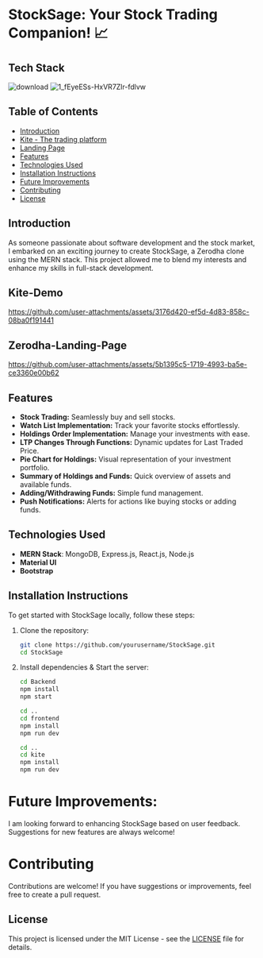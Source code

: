 # StockSage: Your Stock Trading Companion! 📈

## Tech Stack
![download](https://github.com/user-attachments/assets/67c3787c-50dd-486c-8d2a-1830b3069f80)
![1_fEyeESs-HxVR7Zlr-fdlvw](https://github.com/user-attachments/assets/a8868102-af69-4379-a8c1-6dd12a19a572)



## Table of Contents
- [Introduction](#introduction)
- [Kite - The trading platform](#Kite-Demo)
- [Landing Page](#Zerodha-Landing-Page)
- [Features](#features)
- [Technologies Used](#technologies-used)
- [Installation Instructions](#installation-instructions)
- [Future Improvements](#future-improvements)
- [Contributing](#contributing)
- [License](#license)

## Introduction
As someone passionate about software development and the stock market, I embarked on an exciting journey to create StockSage, a Zerodha clone using the MERN stack. This project allowed me to blend my interests and enhance my skills in full-stack development.

## Kite-Demo
https://github.com/user-attachments/assets/3176d420-ef5d-4d83-858c-08ba0f191441

## Zerodha-Landing-Page
https://github.com/user-attachments/assets/5b1395c5-1719-4993-ba5e-ce3360e00b62



## Features
- **Stock Trading:** Seamlessly buy and sell stocks.
- **Watch List Implementation:** Track your favorite stocks effortlessly.
- **Holdings Order Implementation:** Manage your investments with ease.
- **LTP Changes Through Functions:** Dynamic updates for Last Traded Price.
- **Pie Chart for Holdings:** Visual representation of your investment portfolio.
- **Summary of Holdings and Funds:** Quick overview of assets and available funds.
- **Adding/Withdrawing Funds:** Simple fund management.
- **Push Notifications:** Alerts for actions like buying stocks or adding funds.

## Technologies Used
- **MERN Stack**: MongoDB, Express.js, React.js, Node.js
- **Material UI**
- **Bootstrap**

## Installation Instructions
To get started with StockSage locally, follow these steps:
1. Clone the repository:
   ```bash
   git clone https://github.com/yourusername/StockSage.git
   cd StockSage
2. Install dependencies & Start the server:
   ```bash
   cd Backend
   npm install
   npm start
   
   cd ..
   cd frontend
   npm install
   npm run dev
   
   cd ..
   cd kite
   npm install
   npm run dev

# Future Improvements:
I am looking forward to enhancing StockSage based on user feedback. Suggestions for new features are always welcome!

# Contributing
Contributions are welcome! If you have suggestions or improvements, feel free to create a pull request.

## License

This project is licensed under the MIT License - see the [LICENSE](https://choosealicense.com/licenses/mit) file for details.
